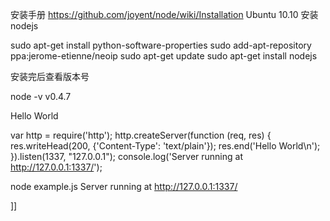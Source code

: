 安装手册
https://github.com/joyent/node/wiki/Installation
Ubuntu 10.10 安装 nodejs

sudo apt-get install python-software-properties
sudo add-apt-repository ppa:jerome-etienne/neoip
sudo apt-get update
sudo apt-get install nodejs


安装完后查看版本号

node -v
v0.4.7


Hello World


var http = require('http');
http.createServer(function (req, res) {
  res.writeHead(200, {'Content-Type': 'text/plain'});
  res.end('Hello World\n');
}).listen(1337, "127.0.0.1");
console.log('Server running at http://127.0.0.1:1337/');





node example.js
Server running at http://127.0.0.1:1337/

]]